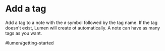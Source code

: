 # Add a tag

Add a tag to a note with the `#` symbol followed by the tag name. If the tag doesn't exist, Lumen will create ot automatically. A note can have as many tags as you want.

#lumen/getting-started
